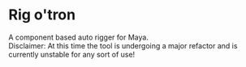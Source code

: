 # Rig o'tron
A component based auto rigger for Maya.  
Disclaimer: At this time the tool is undergoing a major refactor and is currently unstable for any sort of use!
